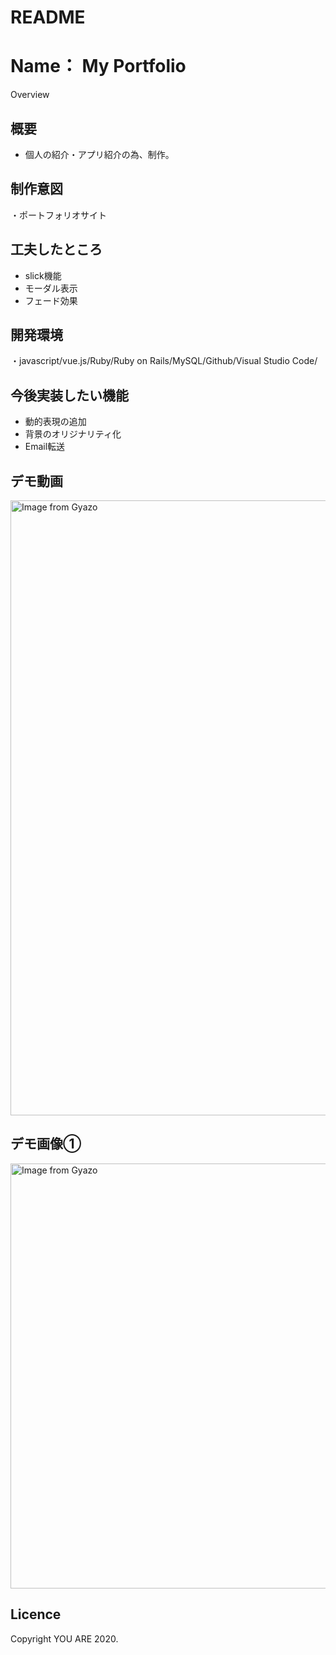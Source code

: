 # README

Name：
My Portfolio
====

Overview


## 概要
<ul>
  <li>個人の紹介・アプリ紹介の為、制作。</li>
</ul>

## 制作意図
・ポートフォリオサイト


## 工夫したところ
<ul>
  <li>slick機能</li>
  <li>モーダル表示</li>
  <li>フェード効果</li>
</ul>

## 開発環境
・javascript/vue.js/Ruby/Ruby on Rails/MySQL/Github/Visual Studio Code/

## 今後実装したい機能
<ul>
  <li>動的表現の追加</li>
  <li>背景のオリジナリティ化</li>
  <li>Email転送</li>
</ul>


## デモ動画
<a href="https://gyazo.com/c610aaed4abcbf15d314ee1fb41f30fa"><img src="https://i.gyazo.com/c610aaed4abcbf15d314ee1fb41f30fa.gif" alt="Image from Gyazo" width="984"/></a>


## デモ画像①
<a href="https://gyazo.com/111a3e33c2b3cefcb9d6ea63068949c9"><img src="https://i.gyazo.com/111a3e33c2b3cefcb9d6ea63068949c9.png" alt="Image from Gyazo" width="680"/></a>


## Licence
Copyright YOU ARE 2020.
